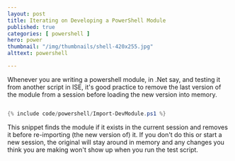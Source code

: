 ```yaml
---
layout: post
title: Iterating on Developing a PowerShell Module
published: true 
categories: [ powershell ]
hero: power
thumbnail: "/img/thumbnails/shell-420x255.jpg"
alttext: powershell

---
```


Whenever you are writing a powershell module, in .Net say, and testing it from another script in ISE, it's good practice to remove the last version of the module from a session 
before loading the new version into memory. 

```powershell

{% include code/powershell/Import-DevModule.ps1 %}

```

This snippet finds the module if it exists in the current session and removes it before re-importing (the new version of) it. If you don't do this or start a new session, the original 
will stay around in memory and any changes you think you are making won't show up when you run the test script.
